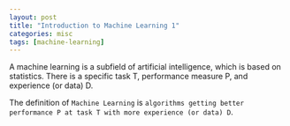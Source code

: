 ```yaml
---
layout: post
title: "Introduction to Machine Learning 1"
categories: misc
tags: [machine-learning]
---
```

A machine learning is a subfield of artificial intelligence, which is based on statistics.
There is a specific task T, performance measure P, and experience (or data) D.

The definition of `Machine Learning` is `algorithms getting better performance P at task T with more experience (or data) D`.

